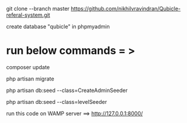 git clone --branch master https://github.com/nikhilvravindran/Qubicle-referal-system.git

create database "qubicle" in phpmyadmin

run below commands = > 
================================

composer update

php artisan migrate 

php artisan db:seed --class=CreateAdminSeeder

php artisan db:seed --class=levelSeeder

run this code on WAMP server  ==> http://127.0.0.1:8000/
